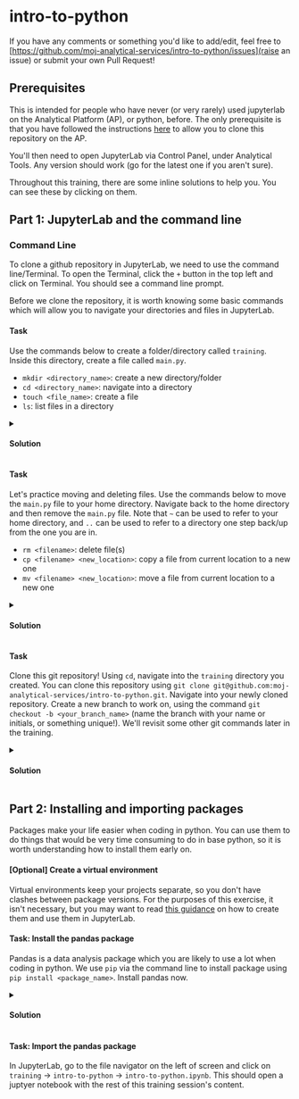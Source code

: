 # intro-to-python

If you have any comments or something you'd like to add/edit, feel free to [https://github.com/moj-analytical-services/intro-to-python/issues](raise an issue) or submit your own Pull Request!

## Prerequisites

This is intended for people who have never (or very rarely) used jupyterlab on the Analytical Platform (AP), or python, before. The only prerequisite is that you have followed the instructions [here](https://user-guidance.services.alpha.mojanalytics.xyz/github.html#jupyterlab) to allow you to clone this repository on the AP.

You'll then need to open JupyterLab via Control Panel, under Analytical Tools. Any version should work (go for the latest one if you aren't sure).

Throughout this training, there are some inline solutions to help you. You can see these by clicking on them.

## Part 1: JupyterLab and the command line

### Command Line

To clone a github repository in JupyterLab, we need to use the command line/Terminal. To open the Terminal, click the `+` button in the top left and click on Terminal. You should see a command line prompt.

Before we clone the repository, it is worth knowing some basic commands which will allow you to navigate your directories and files in JupyterLab. 

#### Task

Use the commands below to create a folder/directory called `training`. Inside this directory, create a file called `main.py`.

* `mkdir <directory_name>`: create a new directory/folder
* `cd <directory_name>`: navigate into a directory
* `touch <file_name>`: create a file
* `ls`: list files in a directory

<details>
  <summary><h4>Solution</h4></summary>
  
  ```bash
  mkdir training
  cd training
  touch main.py

  ```
</details>

#### Task

Let's practice moving and deleting files. Use the commands below to move the `main.py` file to your home directory. Navigate back to the home directory and then remove the `main.py` file. Note that `~` can be used to refer to your home directory, and `..` can be used to refer to a directory one step back/up from the one you are in.

* `rm <filename>`: delete file(s)
* `cp <filename> <new_location>`: copy a file from current location to a new one
* `mv <filename> <new_location>`: move a file from current location to a new one

<details>
  <summary><h4>Solution</h4></summary>
  
  ```bash
  mv main.py ~
  cd ~
  rm main.py
  ```
</details>

#### Task

Clone this git repository! Using `cd`, navigate into the `training` directory you created. You can clone this repository using `git clone git@github.com:moj-analytical-services/intro-to-python.git`. Navigate into your newly cloned repository. Create a new branch to work on, using the command `git checkout -b <your_branch_name>` (name the branch with your name or initials, or something unique!). We'll revisit some other git commands later in the training.

<details>
  <summary><h4>Solution</h4></summary>
  
  ```bash
  cd training
  git clone git@github.com:moj-analytical-services/intro-to-python.git
  cd intro-to-python
  git checkout -b my_branch
  ```
</details>

## Part 2: Installing and importing packages

Packages make your life easier when coding in python. You can use them to do things that would be very time consuming to do in base python, so it is worth understanding how to install them early on.

#### [Optional] Create a virtual environment

Virtual environments keep your projects separate, so you don't have clashes between package versions. For the purposes of this exercise, it isn't necessary, but you may want to read [this guidance](https://user-guidance.services.alpha.mojanalytics.xyz/tools/jupyterlab.html#using-a-virtual-environment-in-jupyter) on how to create them and use them in JupyterLab.

#### Task: Install the pandas package

Pandas is a data analysis package which you are likely to use a lot when coding in python. We use `pip` via the command line to install package using `pip install <package_name>`. Install pandas now.

<details>
  <summary><h4>Solution</h4></summary>
  
  ```bash
  pip install pandas
  ```
</details>

#### Task: Import the pandas package

In JupyterLab, go to the file navigator on the left of screen and click on `training` -> `intro-to-python` -> `intro-to-python.ipynb`. This should open a juptyer notebook with the rest of this training session's content.

